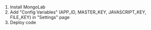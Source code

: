 1. Install MongoLab
2. Add "Config Variables" (APP_ID, MASTER_KEY, JAVASCRIPT_KEY, FILE_KEY) in "Settings" page
3. Deploy code